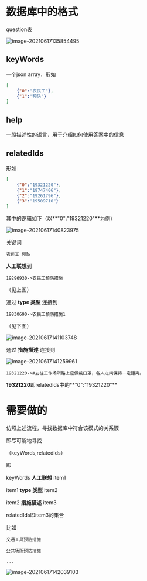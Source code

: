 # 数据库中的格式

question表

![image-20210617135854495](https://gitee.com/lconq/my-img-oss/raw/master/img/image-20210617135854495.png)

## keyWords

一个json array，形如

```json
[
    {"0":"农民工"},
    {"1":"预防"}
]
```

## help

一段描述性的语言，用于介绍如何使用答案中的信息

## relatedIds

形如

```json
[
    {"0":"19321220"},
    {"1":"19747406"},
    {"2":"19261796"},
    {"3":"19509710"}
]
```

其中的逻辑如下（以**"0":"19321220"**为例）

![image-20210617140823975](https://gitee.com/lconq/my-img-oss/raw/master/img/image-20210617140823975.png)

关键词

```
农民工 预防
```

**人工联想**到

```
19296930->农民工预防措施
```

（见上图）

通过 **type 类型** 连接到

```
19830690->农民工预防措施1
```

（见下图）

![image-20210617141103748](https://gitee.com/lconq/my-img-oss/raw/master/img/image-20210617141103748.png)

通过 **措施描述** 连接到

![image-20210617141259961](https://gitee.com/lconq/my-img-oss/raw/master/img/image-20210617141259961.png)

```
19321220->#去往工作场所路上应佩戴口罩，各人之间保持一定距离。
```

**19321220**即relatedIds中的**"0":"19321220"**

# 需要做的

仿照上述流程，寻找数据库中符合该模式的关系簇

即尽可能地寻找

（keyWords,relatedIds）

即

keyWords **人工联想**  item1

item1  **type 类型** item2

item2 **措施描述** item3

relatedIds即item3的集合

比如

```
交通工具预防措施
```

```
公共场所预防措施
```

```
...
```



![image-20210617142039103](https://gitee.com/lconq/my-img-oss/raw/master/img/image-20210617142039103.png)

